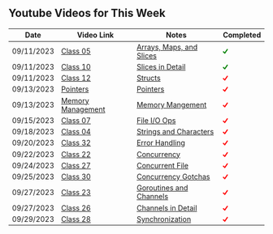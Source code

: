 ## Youtube Videos for This Week
| Date | Video Link | Notes | Completed |
| ---- | ---------- | ----- | --------- |
| 09/11/2023 | [Class 05](https://www.youtube.com/watch?v=pHl9r3B2DFI&list=PLoILbKo9rG3skRCj37Kn5Zj803hhiuRK6&index=11) | [Arrays, Maps, and Slices](https://github.com/ACHarrison32/4143-PLC/blob/main/Lecture%20Notes/Week%203-4/Arrays_Slices_Maps.go) | <img src="https://github.com/ACHarrison32/4883-PT-Harrison/blob/main/index.png" width="10">|
| 09/11/2023 | [Class 10](https://www.youtube.com/watch?v=pHl9r3B2DFI&list=PLoILbKo9rG3skRCj37Kn5Zj803hhiuRK6&index=11) | [Slices in Detail](https://github.com/ACHarrison32/4143-PLC/blob/main/Lecture%20Notes/Week%203-4/Slices_in_Detail.go) | <img src="https://github.com/ACHarrison32/4883-PT-Harrison/blob/main/index.png" width="10">|
| 09/11/2023 | [Class 12](https://www.youtube.com/watch?v=0m6iFd9N_CY&list=PLoILbKo9rG3skRCj37Kn5Zj803hhiuRK6&index=13) | [Structs]() | <img src="https://github.com/ACHarrison32/4883-PT-Harrison/blob/main/images.png" width="10">|
| 09/13/2023 | [Pointers](https://www.youtube.com/watch?v=mqH21m0MsWk) | [Pointers]() | <img src="https://github.com/ACHarrison32/4883-PT-Harrison/blob/main/images.png" width="10">|
| 09/13/2023 | [Memory Management](https://www.youtube.com/watch?v=G1SP9uDJD0g&t=29s) | [Memory Mangement]() | <img src="https://github.com/ACHarrison32/4883-PT-Harrison/blob/main/images.png" width="10">|
| 09/15/2023 | [Class 07](https://www.youtube.com/watch?v=dqEtGT-dxoY&list=PLoILbKo9rG3skRCj37Kn5Zj803hhiuRK6&index=8) | [File I/O Ops]() | <img src="https://github.com/ACHarrison32/4883-PT-Harrison/blob/main/images.png" width="10">|
| 09/18/2023 | [Class 04](https://www.youtube.com/watch?v=nxWqANttAdA&list=PLoILbKo9rG3skRCj37Kn5Zj803hhiuRK6&index=5) | [Strings and Characters]() | <img src="https://github.com/ACHarrison32/4883-PT-Harrison/blob/main/images.png" width="10">|
| 09/20/2023 | [Class 32](https://www.youtube.com/watch?v=oIxXp0OgK_0&list=PLoILbKo9rG3skRCj37Kn5Zj803hhiuRK6&index=32) | [Error Handling]() | <img src="https://github.com/ACHarrison32/4883-PT-Harrison/blob/main/images.png" width="10">|
| 09/22/2023 | [Class 22](https://www.youtube.com/watch?v=A3R-4ZYBqvE&list=PLoILbKo9rG3skRCj37Kn5Zj803hhiuRK6&index=22) | [Concurrency]() | <img src="https://github.com/ACHarrison32/4883-PT-Harrison/blob/main/images.png" width="10">|
| 09/24/2023 | [Class 27](https://www.youtube.com/watch?v=SPD7TykYy5w&list=PLoILbKo9rG3skRCj37Kn5Zj803hhiuRK6&index=27) | [Concurrent File]() | <img src="https://github.com/ACHarrison32/4883-PT-Harrison/blob/main/images.png" width="10">|
| 09/25/2023 | [Class 30](https://www.youtube.com/watch?v=K1hwpNnCJgY&list=PLoILbKo9rG3skRCj37Kn5Zj803hhiuRK6&index=30) | [Concurrency Gotchas]() | <img src="https://github.com/ACHarrison32/4883-PT-Harrison/blob/main/images.png" width="10">|
| 09/27/2023 | [Class 23](https://www.youtube.com/watch?v=zJd7Dvg3XCk&list=PLoILbKo9rG3skRCj37Kn5Zj803hhiuRK6&index=23) | [Goroutines and Channels]() | <img src="https://github.com/ACHarrison32/4883-PT-Harrison/blob/main/images.png" width="10">|
| 09/27/2023 | [Class 26](https://www.youtube.com/watch?v=fCkxKGd6CVQ&list=PLoILbKo9rG3skRCj37Kn5Zj803hhiuRK6&index=26) | [Channels in Detail]() | <img src="https://github.com/ACHarrison32/4883-PT-Harrison/blob/main/images.png" width="10">|
| 09/29/2023 | [Class 28](https://www.youtube.com/watch?v=DtXNSE3Yejg&list=PLoILbKo9rG3skRCj37Kn5Zj803hhiuRK6&index=28) | [Synchronization]() | <img src="https://github.com/ACHarrison32/4883-PT-Harrison/blob/main/images.png" width="10">|
